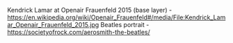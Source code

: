 Kendrick Lamar at Openair Frauenfeld 2015 (base layer) - https://en.wikipedia.org/wiki/Openair_Frauenfeld#/media/File:Kendrick_Lamar_Openair_Frauenfeld_2015.jpg
Beatles portrait - https://societyofrock.com/aerosmith-the-beatles/
